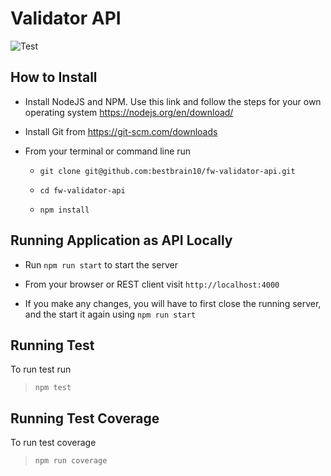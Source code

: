 # Validator API

![Test](https://github.com/bestbrain10/fw-validator-api/workflows/Test/badge.svg?branch=master)

## How to Install 

- Install NodeJS and NPM. Use this link and follow the steps for your own operating system https://nodejs.org/en/download/

- Install Git from https://git-scm.com/downloads

- From your terminal or command line run
    
    - `git clone git@github.com:bestbrain10/fw-validator-api.git`

    - `cd fw-validator-api`

    - `npm install`


## Running Application as API Locally

 - Run `npm run start` to start the server

 - From your browser or REST client visit `http://localhost:4000` 

 - If you make any changes, you will have to first close the running server, and the start it again using `npm run start`


## Running Test

To run test run

> `npm test`

## Running Test Coverage

To run test coverage

> `npm run coverage`